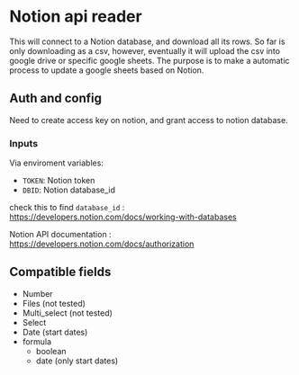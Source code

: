 # Notion api reader

This will connect to a Notion database, and download all its rows. So far is only downloading as a csv, however, eventually it will upload the csv into google drive or specific google sheets. 
The purpose is to make a automatic process to update a google sheets based on Notion.

## Auth and config
Need to create access key on notion, and grant access to notion database.

### Inputs

Via enviroment variables:
- `TOKEN`: Notion token
- `DBID`: Notion database_id

check this to find `database_id` : https://developers.notion.com/docs/working-with-databases

Notion API documentation : https://developers.notion.com/docs/authorization

## Compatible fields

* Number
* Files (not tested)
* Multi_select (not tested)
* Select
* Date (start dates)
* formula
  * boolean
  * date (only start dates)